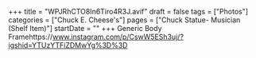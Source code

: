 +++
title = "WPJRhCTO8In6Tiro4R3J.avif"
draft = false
tags = ["Photos"]
categories = ["Chuck E. Cheese's"]
pages = ["Chuck Statue- Musician (Shelf Item)"]
startDate = ""
+++
Generic Body Framehttps://www.instagram.com/p/CswW5ESh3uj/?igshid=YTUzYTFiZDMwYg%3D%3D
